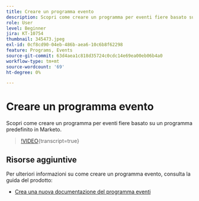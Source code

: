 ```yaml
---
title: Creare un programma evento
description: Scopri come creare un programma per eventi fiere basato su un programma predefinito in Marketo.
role: User
level: Beginner
jira: KT-10754
thumbnail: 345473.jpeg
exl-id: 0cf8cd90-04eb-486b-aea6-10c6b8f62298
feature: Programs, Events
source-git-commit: 63d4aea1c818d35724c0cdc14e69ea00eb06b4a0
workflow-type: tm+mt
source-wordcount: '69'
ht-degree: 0%

---
```


# Creare un programma evento

Scopri come creare un programma per eventi fiere basato su un programma predefinito in Marketo.

>[!VIDEO](https://video.tv.adobe.com/v/345473/?quality=12&learn=on){transcript=true}

## Risorse aggiuntive

Per ulteriori informazioni su come creare un programma evento, consulta la guida del prodotto:

* [Crea una nuova documentazione del programma eventi](https://experienceleague.adobe.com/docs/marketo/using/product-docs/demand-generation/events/understanding-events/create-a-new-event-program.html?lang=en)
